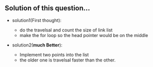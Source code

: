 ## Solution of this question...

- solution1(First thought):
    - do the travelsal and count the size of link list
    - make the for loop so the head pointer would be on the middle

- solution2(**much Better**):
    - Implement two points into the list
    - the older one is travelsal faster than the other.